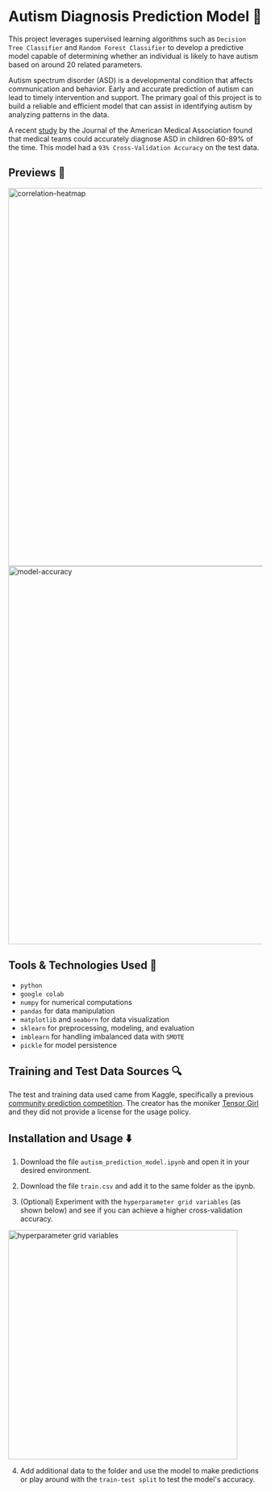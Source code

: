# Autism Diagnosis Prediction Model :brain:

This project leverages supervised learning algorithms such as `Decision Tree Classifier` and `Random Forest Classifier` to develop a predictive model capable of determining whether an individual is likely to have autism based on around 20 related parameters.

Autism spectrum disorder (ASD) is a developmental condition that affects communication and behavior. Early and accurate prediction of autism can lead to timely intervention and support. The primary goal of this project is to build a reliable and efficient model that can assist in identifying autism by analyzing patterns in the data.

A recent [study](https://jamanetwork.com/journals/jamanetworkopen/fullarticle/2800726?utm_source=For_The_Media&utm_medium=referral&utm_campaign=ftm_links&utm_term=012523) by the Journal of the American Medical Association found that medical teams could accurately diagnose ASD in children 60-89% of the time. This model had a `93% Cross-Validation Accuracy` on the test data.

## Previews :eyes: 

<img width="749" alt="correlation-heatmap" src="https://github.com/user-attachments/assets/60530b8e-9f89-400b-94bc-cde0d89af4b9" />

<img width="749" alt="model-accuracy" src="https://github.com/user-attachments/assets/a8b5d87b-b963-48d7-8bf5-b365fffe3329" />

## Tools & Technologies Used :wrench:

* `python`
* `google colab`
* `numpy` for numerical computations
* `pandas` for data manipulation
* `matplotlib` and `seaborn` for data visualization
* `sklearn` for preprocessing, modeling, and evaluation
* `imblearn` for handling imbalanced data with `SMOTE`
* `pickle` for model persistence

## Training and Test Data Sources :mag:

The test and training data used came from Kaggle, specifically a previous [community prediction competition](https://www.kaggle.com/competitions/autismdiagnosis/rules#7-competition-data). The creator has the moniker [Tensor Girl](https://kaggle.com/usharengaraju) and they did not provide a license for the usage policy.

## Installation and Usage :arrow_down:

1. Download the file `autism_prediction_model.ipynb` and open it in your desired environment.

2. Download the file `train.csv` and add it to the same folder as the ipynb.

3. (Optional) Experiment with the `hyperparameter grid variables` (as shown below) and see if you can achieve a higher cross-validation accuracy.

<img width="454" alt="hyperparameter grid variables" src="https://github.com/user-attachments/assets/405cbf3e-73d9-4190-9ded-c89df129b936" />

4. Add additional data to the folder and use the model to make predictions or play around with the `train-test split` to test the model's accuracy.
